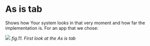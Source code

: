 # As is tab 

Shows how Your system looks in that very moment and how far the implementation is. For an app that we chose:

![](/res/first_look_as_is_tab.png)
*fig.11. First look at the As is tab*